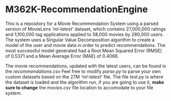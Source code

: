 # M362K-RecommendationEngine

This is a repository for a Movie Recommendation System using a parsed version of MovieLens *'ml-latest'* dataset, which contains 27,000,000 ratings and 1,100,000 tag applications applied to 58,000 movies by 280,000 users. The system uses a Singular Value Decomposition algorithm to create a model of the user and movie data in order to predict recommendations. The most successful model generated had a Root Mean Squared Error (RMSE) of 0.5371 and a Mean Average Error (MAE) of 0.4066.

The movie recommendations, updated with the latest users, can be found in the *recommendations.csv* Feel free to modify *parse.py* to parse your own custom datasets based on the 27M *'ml-latest'* file. The file *test.py* is where the dataset is loaded and the algorithm run, if you are going to use it, **make sure to change** the *movies.csv* file location to accomodate to your file system.  

